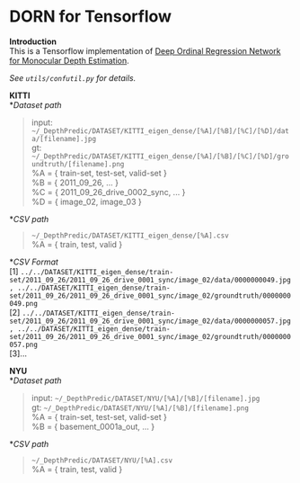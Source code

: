 # DORN for Tensorflow

**Introduction**  
This is a Tensorflow implementation of [Deep Ordinal Regression Network for Monocular Depth Estimation](https://arxiv.org/abs/1806.02446).

*See `utils/confutil.py` for details.*

**KITTI**  
**Dataset path*
>input:  `~/_DepthPredic/DATASET/KITTI_eigen_dense/[%A]/[%B]/[%C]/[%D]/data/[filename].jpg`  
>gt: `~/_DepthPredic/DATASET/KITTI_eigen_dense/[%A]/[%B]/[%C]/[%D]/groundtruth/[filename].png`  
>%A = { train-set, test-set, valid-set }  
>%B = { 2011_09_26, ... }  
>%C = { 2011_09_26_drive_0002_sync, ... }  
>%D = { image_02, image_03 }  

**CSV path*
>`~/_DepthPredic/DATASET/KITTI_eigen_dense/[%A].csv`  
>%A = { train, test, valid }  

**CSV Format*  
[1] `../../DATASET/KITTI_eigen_dense/train-set/2011_09_26/2011_09_26_drive_0001_sync/image_02/data/0000000049.jpg, ../../DATASET/KITTI_eigen_dense/train-set/2011_09_26/2011_09_26_drive_0001_sync/image_02/groundtruth/0000000049.png`  
[2] `../../DATASET/KITTI_eigen_dense/train-set/2011_09_26/2011_09_26_drive_0001_sync/image_02/data/0000000057.jpg, ../../DATASET/KITTI_eigen_dense/train-set/2011_09_26/2011_09_26_drive_0001_sync/image_02/groundtruth/0000000057.png`  
[3]...  


**NYU**  
**Dataset path*
>input:  `~/_DepthPredic/DATASET/NYU/[%A]/[%B]/[filename].jpg`  
>gt: `~/_DepthPredic/DATASET/NYU/[%A]/[%B]/[filename].png`  
>%A = { train-set, test-set, valid-set }  
>%B = { basement_0001a_out, ... }  

**CSV path*
>`~/_DepthPredic/DATASET/NYU/[%A].csv`  
>%A = { train, test, valid }
